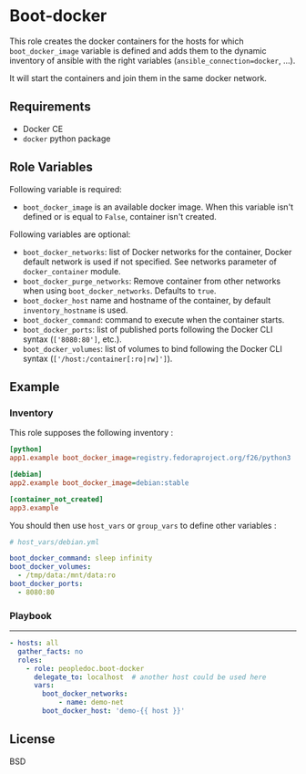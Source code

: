 Boot-docker
==============

This role creates the docker containers for the hosts for which
`boot_docker_image` variable is defined and adds them to the dynamic inventory
of ansible with the right variables (`ansible_connection=docker`, ...).

It will start the containers and join them in the same docker network.

Requirements
------------

* Docker CE
* `docker` python package

Role Variables
--------------

Following variable is required:
* `boot_docker_image` is an available docker image. When this variable isn't
defined or is equal to `False`, container isn't created.


Following variables are optional:
* `boot_docker_networks`: list of Docker networks for the container,
Docker default network is used if not specified. See networks parameter of
`docker_container` module.
* `boot_docker_purge_networks`: Remove container from other
  networks when using `boot_docker_networks`. Defaults to `true`.
* `boot_docker_host` name and hostname of the container, by default
`inventory_hostname` is used.
* `boot_docker_command`: command to execute when the container starts.
* `boot_docker_ports`: list of published ports following the Docker CLI syntax
  (`['8080:80']`, etc.).
* `boot_docker_volumes`: list of volumes to bind following the Docker CLI syntax
  (`['/host:/container[:ro|rw]']`).

Example
-------

### Inventory

This role supposes the following inventory :

```ini
[python]
app1.example boot_docker_image=registry.fedoraproject.org/f26/python3

[debian]
app2.example boot_docker_image=debian:stable

[container_not_created]
app3.example
```

You should then use `host_vars` or `group_vars` to define other variables :

```yaml
# host_vars/debian.yml

boot_docker_command: sleep infinity
boot_docker_volumes:
  - /tmp/data:/mnt/data:ro
boot_docker_ports:
  - 8080:80
```

### Playbook
------------

```yaml
- hosts: all
  gather_facts: no
  roles:
    - role: peopledoc.boot-docker
      delegate_to: localhost  # another host could be used here
      vars:
        boot_docker_networks:
            - name: demo-net
        boot_docker_host: 'demo-{{ host }}'
```

License
--------

BSD

